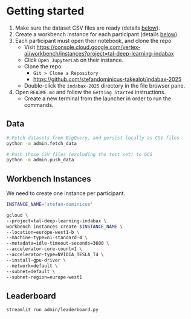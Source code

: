 # Getting started
1. Make sure the dataset CSV files are ready (details [below](#data)).
2. Create a workbench instance for each participant (details [below](#workbench-instances)).
3. Each participant must open their notebook, and clone the repo
   - Visit https://console.cloud.google.com/vertex-ai/workbench/instances?project=tal-deep-learning-indabax
   - Click `Open JupyterLab` on their instance.
   - Clone the repo:
     - `Git > Clone a Repository`
     - https://github.com/stefandominicus-takealot/indabax-2025
   - Double-click the `indabax-2025` directory in the file browser pane.
4. Open `README.md` and follow the `Getting Started` instructions.
   - Create a new terminal from the launcher in order to run the commands.

## Data

```sh
# Fetch datasets from BigQuery, and persist locally as CSV files
python -m admin.fetch_data

# Push those CSV files (excluding the test set) to GCS
python -m admin.push_data
```

## Workbench Instances
We need to create one instance per participant.

```sh
INSTANCE_NAME='stefan-dominicus'

gcloud \
--project=tal-deep-learning-indabax \
workbench instances create $INSTANCE_NAME \
--location=europe-west1-b \
--machine-type=n1-standard-4 \
--metadata=idle-timeout-seconds=3600 \
--accelerator-core-count=1 \
--accelerator-type=NVIDIA_TESLA_T4 \
--install-gpu-driver \
--network=default \
--subnet=default \
--subnet-region=europe-west1
```

## Leaderboard

```sh
streamlit run admin/leaderboard.py
```
